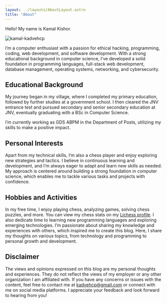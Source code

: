 ```yaml
---
layout: ../layouts/AboutLayout.astro
title: "About"
---
```



Hello! My name is Kamal Kishor.

![kamal-kadvehcp](/kamal.jpg)

I’m a computer enthusiast with a passion for ethical hacking, programming, coding, web development, and software development. With a strong educational background in computer science, I’ve developed a solid foundation in programming languages, full-stack web development, database management, operating systems, networking, and cybersecurity.

## Educational Background

My journey began in my village, where I completed my primary education, followed by further studies at a government school. I then cleared the JNV entrance test and pursued secondary and senior secondary education at JNV, eventually graduating with a BSc in Computer Science.

I’m currently working as GDS ABPM in the Department of Posts, utilizing my skills to make a positive impact.

## Personal Interests

Apart from my technical skills, I’m also a chess player and enjoy exploring new strategies and tactics. I believe in continuous learning and development, and I’m always eager to adapt and learn new skills as needed. My approach is centered around building a strong foundation in computer science, which enables me to tackle various tasks and projects with confidence.

## Hobbies and Activities

In my free time, I enjoy playing chess, analyzing games, solving chess puzzles, and more. You can view my chess stats on my [Lichess profile](https://lichess.org/@/kadvehcp/). I also dedicate time to learning new programming languages and exploring emerging technologies. I’m passionate about sharing my knowledge and experiences with others, which inspired me to create this blog. Here, I share my thoughts on various topics, from technology and programming to personal growth and development.

## Disclaimer

The views and opinions expressed on this blog are my personal thoughts and experiences. They do not reflect the views of my employer or any other organization I am affiliated with. If you have any concerns or issues with the content, feel free to contact me at [kadvehcp@gmail.com](mailto:kadvehcp@gmail.com) or connect with me on social media platforms. I appreciate your feedback and look forward to hearing from you!
